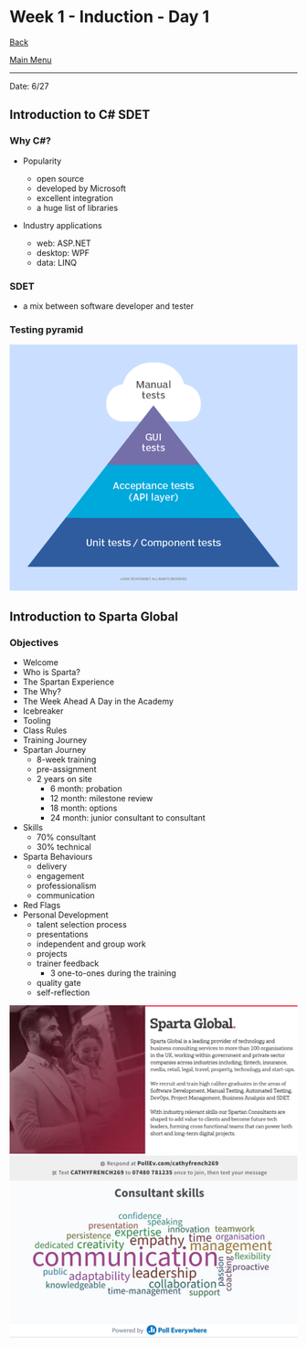 # Week 1 - Induction - Day 1

[Back](/Week_1)

[Main Menu](/README.md)

---

Date: 6/27

## Introduction to C# SDET

### Why C#?

- Popularity
    - open source
    - developed by Microsoft
    - excellent integration
    - a huge list of libraries

- Industry applications
    - web:  ASP.NET
    - desktop: WPF
    - data: LINQ

### SDET
- a mix between software developer and tester

### Testing pyramid

![pic1](pic1.png)


## Introduction to Sparta Global

### Objectives

- Welcome
- Who is Sparta? 
- The Spartan Experience 
- The Why? 
- The Week Ahead A Day in the Academy
- Icebreaker 
- Tooling 
- Class Rules
- Training Journey 
- Spartan Journey 
    - 8-week training
    - pre-assignment
    - 2 years on site
        - 6 month: probation
        - 12 month: milestone review
        - 18 month: options
        - 24 month:  junior consultant to consultant
- Skills 
    - 70% consultant
    - 30% technical
- Sparta Behaviours 
    - delivery
    - engagement
    - professionalism
    - communication
- Red Flags 
- Personal Development 
    - talent selection process
    - presentations
    - independent and group work
    - projects
    - trainer feedback
        - 3 one-to-ones during the training
    - quality gate
    - self-reflection


![pic2](pic2.png)
![pic3](pic3.png)




